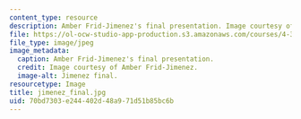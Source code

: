 ```yaml
---
content_type: resource
description: Amber Frid-Jimenez's final presentation. Image courtesy of Amber Frid-Jimenez.
file: https://ol-ocw-studio-app-production.s3.amazonaws.com/courses/4-370-interrogative-design-workshop-fall-2005/70bd7303e244402d48a971d51b85bc6b_jimenez_final.jpg
file_type: image/jpeg
image_metadata:
  caption: Amber Frid-Jimenez's final presentation.
  credit: Image courtesy of Amber Frid-Jimenez.
  image-alt: Jimenez final.
resourcetype: Image
title: jimenez_final.jpg
uid: 70bd7303-e244-402d-48a9-71d51b85bc6b
---
```

